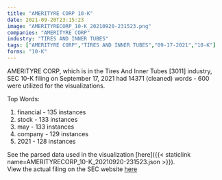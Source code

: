 ```yaml
---
title: "AMERITYRE CORP 10-K"
date: 2021-09-20T23:15:23
image: "AMERITYRECORP_10-K_20210920-231523.png"
companies: "AMERITYRE CORP"
industry: "TIRES AND INNER TUBES"
tags: ["AMERITYRE CORP","TIRES AND INNER TUBES","09-17-2021","10-K"]
forms: "10-K"
---
```

AMERITYRE CORP, which is in the Tires And Inner Tubes [3011] industry, SEC 10-K filing on September 17, 2021 had 14371 (cleaned) words - 600 were utilized for the visualizations.

Top Words:
1. financial - 135 instances
2. stock - 133 instances
3. may - 133 instances
4. company - 129 instances
5. 2021 - 128 instances


See the parsed data used in the visualization [here]({{< staticlink name=AMERITYRECORP_10-K_20210920-231523.json >}}).  
View the actual filing on the SEC website [here](https://www.sec.gov/Archives/edgar/data/945828/0001185185-21-001320.txt)
